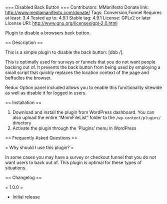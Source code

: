 === Disabled Back Button ===
Contributors: MManifesto
Donate link: http://www.mediamanifesto.com/donate/
Tags: Conversion,Funnel
Requires at least: 3.4
Tested up to: 4.9.1
Stable tag: 4.9.1
License: GPLv2 or later
License URI: http://www.gnu.org/licenses/gpl-2.0.html

Plugin to disable a browsers back button.

== Description ==

This is a simple plugin to disable the back button: [dbb /].

This is optimally used for surveys or funnels that you do not want people backing out of. It prevents the back button from being used by employing a small script that quickly replaces the location context of the page and beffudles the browser.

Reduc Option panel included allows you to enable this functionality sitewide as well as disable it for logged in users.

== Installation ==

1. Download and install the plugin from WordPress dashboard. You can also upload the entire “MmmFileList” folder to the `/wp-content/plugins/` directory
2. Activate the plugin through the ‘Plugins’ menu in WordPress


== Frequently Asked Questions ==

= Why should I use this plugin? =

In some cases you may have a survey or checkout funnel that you do not want users to back out of. This plugin is optimal for these types of situations.

== Changelog ==

= 1.0.0 =

* Initial release